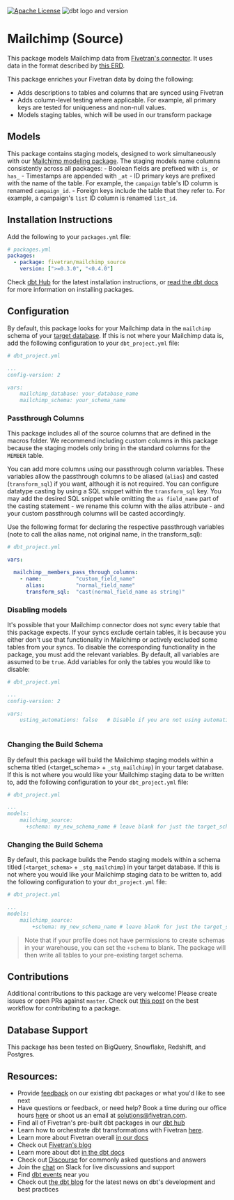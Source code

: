 [![Apache License](https://img.shields.io/badge/License-Apache%202.0-blue.svg)](https://opensource.org/licenses/Apache-2.0) ![dbt logo and version](https://img.shields.io/static/v1?logo=dbt&label=dbt-version&message=>=0.20.0&color=orange)
# Mailchimp (Source) 

This package models Mailchimp data from [Fivetran's connector](https://fivetran.com/docs/applications/mailchimp). It uses data in the format described by [this ERD](https://fivetran.com/docs/applications/mailchimp/#schemainformation).

This package enriches your Fivetran data by doing the following:
- Adds descriptions to tables and columns that are synced using Fivetran
- Adds column-level testing where applicable. For example, all primary keys are tested for uniqueness and non-null values.
- Models staging tables, which will be used in our transform package

## Models
This package contains staging models, designed to work simultaneously with our [Mailchimp modeling package](https://github.com/fivetran/dbt_mailchimp).  The staging models name columns consistently across all packages:
    - Boolean fields are prefixed with `is_` or `has_`
    - Timestamps are appended with `_at`
    - ID primary keys are prefixed with the name of the table.  For example, the `campaign` table's ID column is renamed `campaign_id`.
    - Foreign keys include the table that they refer to. For example, a campaign's `list` ID column is renamed `list_id`.

## Installation Instructions
Add the following to your `packages.yml` file:
```yml
# packages.yml
packages:
  - package: fivetran/mailchimp_source
    version: [">=0.3.0", "<0.4.0"]
```

Check [dbt Hub](https://hub.getdbt.com/) for the latest installation instructions, or [read the dbt docs](https://docs.getdbt.com/docs/package-management) for more information on installing packages.

## Configuration
By default, this package looks for your Mailchimp data in the `mailchimp` schema of your [target database](https://docs.getdbt.com/docs/running-a-dbt-project/using-the-command-line-interface/configure-your-profile). If this is not where your Mailchimp data is, add the following configuration to your `dbt_project.yml` file:

```yml
# dbt_project.yml

...
config-version: 2

vars:
    mailchimp_database: your_database_name
    mailchimp_schema: your_schema_name 
```


### Passthrough Columns

This package includes all of the source columns that are defined in the macros folder. We recommend including custom columns in this package because the staging models only bring in the standard columns for the `MEMBER` table.

You can add more columns using our passthrough column variables. These variables allow the passthrough columns to be aliased (`alias`) and casted (`transform_sql`) if you want, although it is not required. You can configure datatype casting by using a SQL snippet within the `transform_sql` key. You may add the desired SQL snippet while omitting the `as field_name` part of the casting statement - we rename this column with the alias attribute - and your custom passthrough columns will be casted accordingly.

Use the following format for declaring the respective passthrough variables (note to call the alias name, not original name, in the transform_sql):

```yml
# dbt_project.yml

vars:

  mailchimp__members_pass_through_columns:
    - name:           "custom_field_name"
      alias:          "normal_field_name"
      transform_sql:  "cast(normal_field_name as string)"
```


### Disabling models

It's possible that your Mailchimp connector does not sync every table that this package expects. If your syncs exclude certain tables, it is because you either don't use that functionality in Mailchimp or actively excluded some tables from your syncs. To disable the corresponding functionality in the package, you must add the relevant variables. By default, all variables are assumed to be `true`. Add variables for only the tables you would like to disable:  

```yml
# dbt_project.yml

...
config-version: 2

vars:
    usting_automations: false   # Disable if you are not using automations 
    
```

### Changing the Build Schema
By default this package will build the Mailchimp staging models within a schema titled (<target_schema> + `_stg_mailchimp`) in your target database. If this is not where you would like your Mailchimp staging data to be written to, add the following configuration to your `dbt_project.yml` file:

```yml
# dbt_project.yml

...
models:
    mailchimp_source:
      +schema: my_new_schema_name # leave blank for just the target_schema
```

### Changing the Build Schema

By default, this package builds the Pendo staging models within a schema titled (`<target_schema>` + `_stg_mailchimp`) in your target database. If this is not where you would like your Mailchimp staging data to be written to, add the following configuration to your `dbt_project.yml` file:

```yml
# dbt_project.yml

...
models:
    mailchimp_source:
        +schema: my_new_schema_name # leave blank for just the target_schema
```

> Note that if your profile does not have permissions to create schemas in your warehouse, you can set the `+schema` to blank. The package will then write all tables to your pre-existing target schema.

## Contributions
Additional contributions to this package are very welcome! Please create issues
or open PRs against `master`. Check out 
[this post](https://discourse.getdbt.com/t/contributing-to-a-dbt-package/657) 
on the best workflow for contributing to a package.

## Database Support
This package has been tested on BigQuery, Snowflake, Redshift, and Postgres.

## Resources:
- Provide [feedback](https://www.surveymonkey.com/r/DQ7K7WW) on our existing dbt packages or what you'd like to see next
- Have questions or feedback, or need help? Book a time during our office hours [here](https://calendly.com/fivetran-solutions-team/fivetran-solutions-team-office-hours) or shoot us an email at solutions@fivetran.com.
- Find all of Fivetran's pre-built dbt packages in our [dbt hub](https://hub.getdbt.com/fivetran/)
- Learn how to orchestrate dbt transformations with Fivetran [here](https://fivetran.com/docs/transformations/dbt).
- Learn more about Fivetran overall [in our docs](https://fivetran.com/docs)
- Check out [Fivetran's blog](https://fivetran.com/blog)
- Learn more about dbt [in the dbt docs](https://docs.getdbt.com/docs/introduction)
- Check out [Discourse](https://discourse.getdbt.com/) for commonly asked questions and answers
- Join the [chat](http://slack.getdbt.com/) on Slack for live discussions and support
- Find [dbt events](https://events.getdbt.com) near you
- Check out [the dbt blog](https://blog.getdbt.com/) for the latest news on dbt's development and best practices
